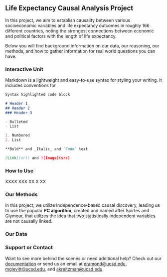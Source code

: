 ## Life Expectancy Causal Analysis Project

In this project, we aim to establish causality between various socioeconomic variables and life expectancy outcomes in  roughly 166 different countries, noting the strongest connections between economic and political factors with the length of life expectancy. 

Below you will find background information on our data, our reasoning, our methods, and how to gather information for real world questions you can have. 

### Interactive Unit

Markdown is a lightweight and easy-to-use syntax for styling your writing. It includes conventions for

```markdown
Syntax highlighted code block

# Header 1
## Header 2
### Header 3

- Bulleted
- List

1. Numbered
2. List

**Bold** and _Italic_ and `Code` text

[Link](url) and ![Image](src)
```

### How to Use
XXXX  XXX XX X XX

### Our Methods

In this project, we utilize Independence-based causal discovery, leading us to use the popular **PC algorithm**, created and named after Spirtes and Glymour, that utilizes the idea that two statistically independent variables are not causally linked.

### Our Data

### Support or Contact

Want to see more behind the scenes or need additional help? Check out our [documentation](https://github.com/mglevitt/Medical-Disparity-Causal-Analysis) or send us an email at eramond@ucsd.edu, mglevitt@ucsd.edu, and akreitzman@ucsd.edu. 
